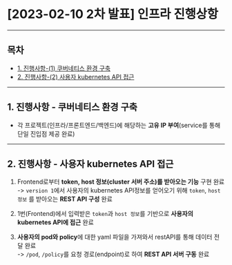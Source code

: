 # [2023-02-10 2차 발표] 인프라 진행상항

---

## 목차

- [1. 진행사항-(1) 쿠버네티스 환경 구축](#1-진행사항---쿠버네티스-환경-구축)<br>
- [2. 진행사항-(2) 사용자 kubernetes API 접근](#2-진행사항---사용자-kubernetes-api-접근)<br>

---

## 1. 진행사항 - 쿠버네티스 환경 구축

 - 각 프로젝트(인프라/프론트엔드/백엔드)에 해당하는 **고유 IP 부여**(service를 통해 단일 진입점 제공 완료)

---

## 2. 진행사항 - 사용자 kubernetes API 접근

1. Frontend로부터 **token, host 정보(cluster 서버 주소)를 받아오는 기능** 구현 완료
<br>-> `version 1`에서 사용자의 kubernetes API정보를 얻어오기 위해 `token`, `host정보` 를 받아오는 **REST API 구성** 완료

2. 1번(Frontend)에서 입력받은 `token`과 `host 정보`를 기반으로 **사용자의 kubernetes API에 접근** 완료

3. **사용자의 pod와 policy**에 대한 yaml 파일을 가져와서 restAPI를 통해 데이터 전달 완료
<br>-> `/pod`, `/policy`를 요청 경로(endpoint)로 하여 **REST API 서버 구동** 완료 


